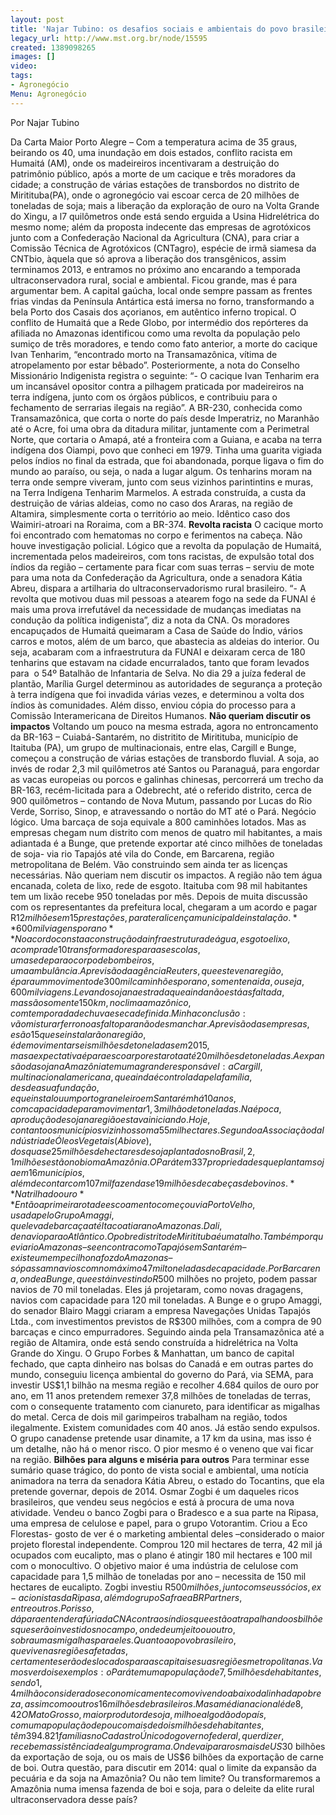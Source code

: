 ```yaml
---
layout: post
title: 'Najar Tubino: os desafios sociais e ambientais do povo brasileiro em 2014'
legacy_url: http://www.mst.org.br/node/15595
created: 1389098265
images: []
video: 
tags:
- Agronegócio
Menu: Agronegócio
---
```



Por Najar Tubino

Da Carta Maior
Porto Alegre – Com a temperatura acima de 35 graus, beirando os 40, uma inundação em dois estados, conflito racista em Humaitá (AM), onde os madeireiros incentivaram a destruição do patrimônio público, após a morte de um cacique e três moradores da cidade; a construção de várias estações de transbordos no distrito de Miritituba(PA), onde o agronegócio vai escoar cerca de 20 milhões de toneladas de soja; mais a liberação da exploração de ouro na Volta Grande do Xingu, a l7 quilômetros onde está sendo erguida a Usina Hidrelétrica do mesmo nome; além da proposta indecente das empresas de agrotóxicos junto com a Confederação Nacional da Agricultura (CNA), para criar a Comissão Técnica de Agrotóxicos (CNTagro), espécie de irmã siamesa da CNTbio, àquela que só aprova a liberação dos transgênicos, assim terminamos 2013, e entramos no próximo ano encarando a temporada ultraconservadora rural, social e ambiental.
Ficou grande, mas é para argumentar bem. A capital gaúcha, local onde sempre passam as frentes frias vindas da Península Antártica está imersa no forno, transformando a bela Porto dos Casais dos açorianos, em autêntico inferno tropical.
O conflito de Humaitá que a Rede Globo, por intermédio dos repórteres da afiliada no Amazonas identificou como uma revolta da população pelo sumiço de três moradores, e tendo como fato anterior, a morte do cacique Ivan Tenharim, “encontrado morto na Transamazônica, vítima de atropelamento por estar bêbado”. Posteriormente, a nota do Conselho Missionário Indigenista registra o seguinte:
“- O cacique Ivan Tenharim era um incansável opositor contra a pilhagem praticada por madeireiros na terra indígena, junto com os órgãos públicos, e contribuiu para o fechamento de serrarias ilegais na região”.
A BR-230, conhecida como Transamazônica, que corta o norte do país desde Imperatriz, no Maranhão até o Acre, foi uma obra da ditadura militar, juntamente com a Perimetral Norte, que cortaria o Amapá, até a fronteira com a Guiana, e acaba na terra indígena dos Oiampi, povo que conheci em 1979. Tinha uma guarita vigiada pelos índios no final da estrada, que foi abandonada, porque ligava o fim do mundo ao paraíso, ou seja, o nada a lugar algum.
Os tenharins moram na terra onde sempre viveram, junto com seus vizinhos parintintins e muras, na Terra Indígena Tenharim Marmelos. A estrada construída, a custa da destruição de várias aldeias, como no caso dos Araras, na região de Altamira, simplesmente corta o território ao meio. Idêntico caso dos Waimiri-atroari na Roraima, com a BR-374.
**Revolta racista**
O cacique morto foi encontrado com hematomas no corpo e ferimentos na cabeça. Não houve investigação policial. Lógico que a revolta da população de Humaitá, incrementada pelos madeireiros, com tons racistas, de expulsão total dos índios da região – certamente para ficar com suas terras – serviu de mote para uma nota da Confederação da Agricultura, onde a senadora Kátia Abreu, dispara a artilharia do ultraconservadorismo rural brasileiro.
“- A revolta que motivou duas mil pessoas a atearem fogo na sede da FUNAI é mais uma prova irrefutável da necessidade de mudanças imediatas na condução da política indigenista”, diz a nota da CNA.
Os moradores encapuçados de Humaitá queimaram a Casa de Saúde do Índio, vários carros e motos, além de um barco, que abastecia as aldeias do interior. Ou seja, acabaram com a infraestrutura da FUNAI e deixaram cerca de 180 tenharins que estavam na cidade encurralados, tanto que foram levados para  o 54º Batalhão de Infantaria de Selva.
No dia 29 a juíza federal de plantão, Marília Gurgel determinou as autoridades de segurança a proteção à terra indígena que foi invadida várias vezes, e determinou a volta dos índios às comunidades. Além disso, enviou cópia do processo para a Comissão Interamericana de Direitos Humanos.
**Não queriam discutir os impactos**
Voltando um pouco na mesma estrada, agora no entroncamento da BR-163 – Cuiabá-Santarém, no distritito de Miritituba, município de Itaituba (PA), um grupo de multinacionais, entre elas, Cargill e Bunge, começou a construção de várias estações de transbordo fluvial.
A soja, ao invés de rodar 2,3 mil quilômetros até Santos ou Paranaguá, para engordar as vacas europeias ou porcos e galinhas chinesas, percorrerá um trecho da BR-163, recém-licitada para a Odebrecht, até o referido distrito, cerca de 900 quilômetros – contando de Nova Mutum, passando por Lucas do Rio Verde, Sorriso, Sinop, e atravessando o nortão do MT até o Pará.
Negócio lógico. Uma barcaça de soja equivale a 800 caminhões lotados. Mas as empresas chegam num distrito com menos de quatro mil habitantes, a mais adiantada é a Bunge, que pretende exportar até cinco milhões de toneladas de soja- via rio Tapajós até vila do Conde, em Barcarena, região metropolitana de Belém.
Vão construindo sem ainda ter as licenças necessárias. Não queriam nem discutir os impactos. A região não tem água encanada, coleta de lixo, rede de esgoto. Itaituba com 98 mil habitantes tem um lixão recebe 950 toneladas por mês. Depois de muita discussão com os representantes da prefeitura local, chegaram a um acordo e pagar R$12 milhões em 15 prestações, para ter a licença municipal de instalação.
**600 mil viagens por ano**
No acordo consta a construção da infraestrutura de água, esgoto e lixo, a compra de 10 transformadores para as escolas, uma sede para o corpo de bombeiros, uma ambulância. A previsão da agência Reuters, que esteve na região, é para um movimento de 300 mil caminhões por ano, somente na ida, ou seja, 600 mil viagens. Levando soja na estrada que ainda não está asfaltada, mas são somente 150 km, no clima amazônico, com temporada de chuva e seca definida. Minha conclusão: vão misturar ferro no asfalto para não desmanchar.
A previsão das empresas, e são 15 que se instalarão na região, é de movimentar seis milhões de toneladas em 2015, mas a expectativa é para escoar por esta rota até 20 milhões de toneladas. A expansão da soja na Amazônia tem uma grande responsável: a Cargill, multinacional americana, que ainda é controlada pela família, desde a sua fundação, e que instalou um porto graneleiro em Santarém há 10 anos, com capacidade para movimentar 1,3 milhão de toneladas.
Na época, a produção de soja na região estava iniciando. Hoje, contanto os municípios vizinhos soma 55 mil hectares. Segundo a Associação da Indústria de Óleos Vegetais (Abiove), dos quase 25 milhões de hectares de soja plantados no Brasil, 2,1 milhões estão no bioma Amazônia. O Pará tem 337 propriedades que plantam soja em 16 municípios, além de contar com 107 mil fazendas e 19 milhões de cabeças de bovinos.
**Na trilha do ouro**
Então a primeira rota de escoamento começou via Porto Velho, usada pelo Grupo Amaggi, que leva de barcaça até Itacoatiara no Amazonas. Dali, de navio para o Atlântico. O pobre distrito de Miritituba é um atalho. Também porque via rio Amazonas – se encontra com o Tapajós em Santarém –existe um empecilho na foz do Amazonas – só passam navios com no máximo 47 mil toneladas de capacidade.
Por Barcarena, onde a Bunge, que está investindo R$500 milhões no projeto, podem passar navios de 70 mil toneladas. Eles já projetaram, como novas dragagens, navios com capacidade para 120 mil toneladas. A Bunge e o grupo Amaggi, do senador Blairo Maggi criaram a empresa Navegações Unidas Tapajós Ltda., com investimentos previstos de R$300 milhões, com a compra de 90 barcaças e cinco empurradores.
Seguindo ainda pela Transamazônica até a região de Altamira, onde está sendo construída a hidrelétrica na Volta Grande do Xingu. O Grupo Forbes & Manhattan, um banco de capital fechado, que capta dinheiro nas bolsas do Canadá e em outras partes do mundo, conseguiu licença ambiental do governo do Pará, via SEMA, para investir US$1,1 bilhão na mesma região e recolher 4.684 quilos de ouro por ano, em 11 anos pretendem remexer 37,8 milhões de toneladas de terras, com o consequente tratamento com cianureto, para identificar as migalhas do metal. Cerca de dois mil garimpeiros trabalham na região, todos ilegalmente.
Existem comunidades com 40 anos. Já estão sendo expulsos. O grupo canadense pretende usar dinamite, a 17 km da usina, mas isso é um detalhe, não há o menor risco. O pior mesmo é o veneno que vai ficar na região.
**Bilhões para alguns e miséria para outros**
Para terminar esse sumário quase trágico, do ponto de vista social e ambiental, uma notícia animadora na terra da senadora Kátia Abreu, o estado do Tocantins, que ela pretende governar, depois de 2014. Osmar Zogbi é um daqueles ricos brasileiros, que vendeu seus negócios e está à procura de uma nova atividade.
Vendeu o banco Zogbi para o Bradesco e a sua parte na Ripasa, uma empresa de celulose e papel, para o grupo Votorantim. Criou a Eco Florestas- gosto de ver é o marketing ambiental deles –considerado o maior projeto florestal independente.
Comprou 120 mil hectares de terra, 42 mil já ocupados com eucalipto, mas o plano é atingir 180 mil hectares e 100 mil com o monocultivo. O objetivo maior é uma indústria de celulose com capacidade para 1,5 milhão de toneladas por ano – necessita de 150 mil hectares de eucalipto. Zogbi investiu R$500 milhões, junto com seus sócios, ex-acionistas da Ripasa, além do grupo Safra e a BR Partners, entre outros.
Por isso, dá para entender a fúria da CNA contra os índios que estão atrapalhando os bilhões que serão investidos no campo, onde de um jeito ou outro, sobra umas migalhas para eles. Quanto ao povo brasileiro, que vive nas regiões afetadas, certamente serão deslocados para as capitais e suas regiões metropolitanas.
Vamos ver dois exemplos: o Pará tem uma população de 7,5 milhões de habitantes, sendo 1,4 milhão considerados economicamente como vivendo abaixo da linha da pobreza, assim como outros 16 milhões de brasileiros. Mas a média nacional é de 8,42%, de pobres nesta situação, comparados com uma população de 190 milhões de habitantes – dados de 2010. A média do Pará é de 18,65 % da população em condições de extrema pobreza.
O Mato Grosso, maior produtor de soja, milho e algodão do país, com uma população de pouco mais de dois milhões de habitantes, têm 394.821 famílias no Cadastro Único do governo federal, quer dizer, recebem assistência de algum programa. Onde vai parar os mais de US$30 bilhões da exportação de soja, ou os mais de US$6 bilhões da exportação de carne de boi. Outra questão, para discutir em 2014: qual o limite da expansão da pecuária e da soja na Amazônia? Ou não tem limite? Ou transformaremos a Amazônia numa imensa fazenda de boi e soja, para o deleite da elite rural ultraconservadora desse país?
